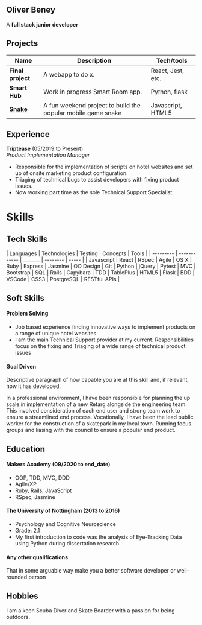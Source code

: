 ## Oliver Beney
A **full stack junior developer** 


## Projects

| Name                         | Description       | Tech/tools        |
| ---------------------------- | ----------------- | ----------------- |
| **Final project**            | A webapp to do x. | React, Jest, etc. |
| **Smart Hub**                | Work in progress Smart Room app.  | Python, flask           |
| **[Snake](https://github.com/obean/Snake)** | A fun weekend project to build the popular mobile game snake | Javascript, HTML5|

## Experience

**Triptease** (05/2019 to Present)  
_Product Implementation Manager_

- Responsible for the implementation of scripts on hotel websites and set up of onsite marketing product configuration.
- Triaging of technical bugs to assist developers with fixing product issues. 
- Now working part time as the sole Technical Support Specialist.



# Skills

## Tech Skills
| Languages | Technologies | Testing | Concepts | Tools |
| --------- | ------------ | _______ | -------- | ----- |
| Javascript | React | RSpec | Agile | OS X
| Ruby | Express | Jasmine | OO Design | Git
| Python | jQuery | Pytest | MVC | Bootstrap
| SQL | Rails | Capybara | TDD | TablePlus
| HTML5 | Flask | BDD | VSCode
| CSS3 | PostgreSQL | RESTful APIs |
<!-- | | Heroku | Remote Working | |
| | TravisCI | | |
| | Sinatra | | | -->

## Soft Skills

#### Problem Solving

- Job based experience finding innovative ways to implement products on a range of unique hotel websites.
- I am the main Technical Support provider at my current. Responsibilities focus on the fixing and Triaging of a wide range of technical product issues


#### Goal Driven 

Descriptive paragraph of how capable you are at this skill and, if relevant, how it has developed.

In a professional environment, I have been responsible for planning the up scale in implementation of a new Retarg alongside the engineering team. This involved consideration of each end user and strong team work to ensure a streamlined end process. Vocationally, I have been the lead public worker for the construction of a skatepark in my local town. Running focus groups and liasing with the council to ensure a popular end product.

## Education

#### Makers Academy (09/2020 to end_date)

- OOP, TDD, MVC, DDD
- Agile/XP
- Ruby, Rails, JavaScript
- RSpec, Jasmine

#### The University of Nottingham (2013 to 2016)

- Psychology and Cognitive Neuroscience
- Grade: 2.1
- My first introduction to code was the analysis of Eye-Tracking Data using Python during dissertation research.

#### Any other qualifications

That in some arguable way make you a better software developer or well-rounded person

## Hobbies

I am a keen Scuba Diver and Skate Boarder with a passion for being outdoors.